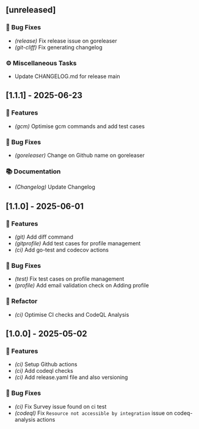 ## [unreleased]

### 🐛 Bug Fixes

- *(release)* Fix release issue on goreleaser
- *(git-cliff)* Fix generating changelog

### ⚙️ Miscellaneous Tasks

- Update CHANGELOG.md for release main

## [1.1.1] - 2025-06-23

### 🚀 Features

- *(gcm)* Optimise gcm commands and add test cases

### 🐛 Bug Fixes

- *(goreleaser)* Change on Github name on goreleaser

### 📚 Documentation

- *(Changelog)* Update Changelog

## [1.1.0] - 2025-06-01

### 🚀 Features

- *(git)* Add diff command
- *(gitprofile)* Add test cases for profile management
- *(ci)* Add go-test and codecov actions

### 🐛 Bug Fixes

- *(test)* Fix test cases on profile management
- *(profile)* Add email validation check on Adding profile

### 🚜 Refactor

- *(ci)* Optimise CI checks and CodeQL Analysis

## [1.0.0] - 2025-05-02

### 🚀 Features

- *(ci)* Setup Github actions
- *(ci)* Add codeql checks
- *(ci)* Add release.yaml file and also versioning

### 🐛 Bug Fixes

- *(ci)* Fix Survey issue found on ci test
- *(codeql)* Fix `Resource not accessible by integration` issue on codeq-analysis actions

<!-- generated by git-cliff -->
